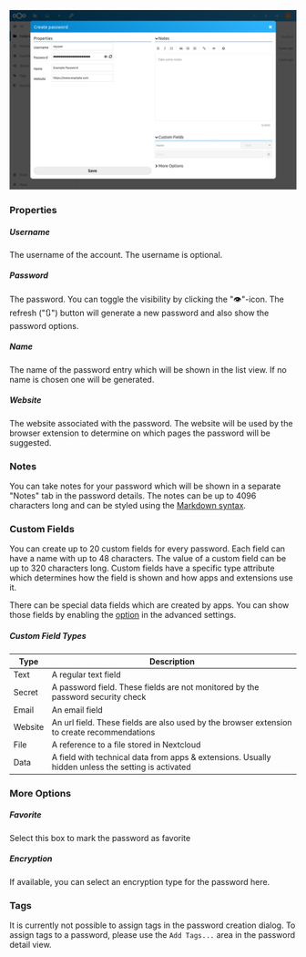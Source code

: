 ![The password creation dialog](../_files/password-create.png)

### Properties
##### Username
The username of the account. The username is optional.

##### Password
The password. You can toggle the visibility by clicking the "👁"-icon.
The refresh ("🔃") button will generate a new password and also show the password options.

##### Name
The name of the password entry which will be shown in the list view.
If no name is chosen one will be generated.

##### Website
The website associated with the password.
The website will be used by the browser extension to determine on which pages the password will be suggested.

### Notes
You can take notes for your password which will be shown in a separate "Notes" tab in the password details.
The notes can be up to 4096 characters long and can be styled using the [Markdown syntax](./Markdown-Notes).

### Custom Fields
You can create up to 20 custom fields for every password.
Each field can have a name with up to 48 characters.
The value of a custom field can be up to 320 characters long.
Custom fields have a specific type attribute which determines how the field is shown and how apps and extensions use it.

There can be special data fields which are created by apps.
You can show those fields by enabling the [option](../Settings#show-hidden-custom-fields-Advanced) in the advanced settings.

##### Custom Field Types

| Type | Description |
| --- | --- |
| Text | A regular text field |
| Secret | A password field. These fields are not monitored by the password security check |
| Email | An email field |
| Website | An url field. These fields are also used by the browser extension to create recommendations |
| File | A reference to a file stored in Nextcloud |
| Data | A field with technical data from apps & extensions. Usually hidden unless the setting is activated |


### More Options
##### Favorite
Select this box to mark the password as favorite

##### Encryption
If available, you can select an encryption type for the password here.


### Tags
It is currently not possible to assign tags in the password creation dialog.
To assign tags to a password, please use the `Add Tags...` area in the password detail view.